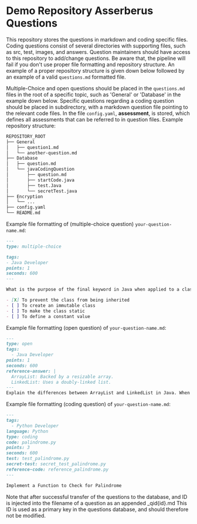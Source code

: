 # Demo Repository Asserberus Questions

This repository stores the questions in markdown and coding specific files. Coding questions consist of several directories with supporting files, such as src, test, images, and answers. Question 
maintainers should have access to this repository to add/change questions. Be aware that, the pipeline will fail if you don't use proper file formatting and repository structure. An example of a 
proper repository structure is given down below followed by an example of a valid `questions.md` formatted file.

Multiple-Choice and open questions should  be placed in the `questions.md` files in the root of a specific topic, such as 'General' or 'Database' in the example down below. Specific questions 
regarding a coding question should be placed in subdirectory, with a markdown question file pointing to the relevant code files.
In the file `config.yaml`, **assessment**, is stored, which defines all assessments that can be referred to in question files.
Example repository structure: 
```txt
REPOSITORY_ROOT
├── General
│   ├── question1.md
│   └── another-question.md
├── Database
│   ├── question.md
│   └── javaCodingQuestion
│       ├── question.md
│       ├── startCode.java
│       ├── test.Java
│       └── secretTest.java
├── Encryption
│   └── ... 
├── config.yaml
└── README.md
```

Example file formatting of (multiple-choice question) `your-question-name.md`:
```markdown
---
type: multiple-choice

tags:
- Java Developer
points: 1 
seconds: 600
---

What is the purpose of the final keyword in Java when applied to a class?

- [X] To prevent the class from being inherited
- [ ] To create an immutable class
- [ ] To make the class static
- [ ] To define a constant value
```
Example file formatting (open question) of `your-question-name.md`:
```markdown
---
type: open
tags:
  - Java Developer
points: 1
seconds: 600
reference-answer: |
  ArrayList: Backed by a resizable array.
  LinkedList: Uses a doubly-linked list.
---
Explain the differences between ArrayList and LinkedList in Java. When would you use one over the other?
```

Example file formatting (coding question) of `your-question-name.md`:
```markdown
---
tags:
  - Python Developer
language: Python
type: coding
code: palindrome.py
points: 3
seconds: 600
test: test_palindrome.py
secret-test: secret_test_palindrome.py
reference-code: reference_palindrome.py
---

Implement a Function to Check for Palindrome
```

Note that after successful transfer of the questions to the database, and ID is injected into the filename of a question as an appended _qid{id}.md
This ID is used as a primary key in the questions database, and should therefore not be modified.
